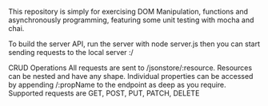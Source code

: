 This repository is simply for exercising DOM Manipulation, functions and asynchronously programming, featuring some unit testing with mocha and chai.


To build the server API, run the server with node server.js then you can start sending requests to the local server :/

CRUD Operations
All requests are sent to /jsonstore/:resource. Resources can be nested and have any shape. Individual properties can be accessed by appending /:propName to the endpoint as deep as you require. Supported requests are GET, POST, PUT, PATCH, DELETE